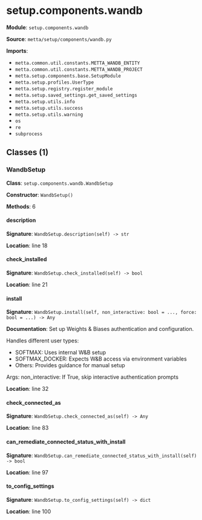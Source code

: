 # setup.components.wandb

**Module**: `setup.components.wandb`

**Source**: `metta/setup/components/wandb.py`

**Imports**:
- `metta.common.util.constants.METTA_WANDB_ENTITY`
- `metta.common.util.constants.METTA_WANDB_PROJECT`
- `metta.setup.components.base.SetupModule`
- `metta.setup.profiles.UserType`
- `metta.setup.registry.register_module`
- `metta.setup.saved_settings.get_saved_settings`
- `metta.setup.utils.info`
- `metta.setup.utils.success`
- `metta.setup.utils.warning`
- `os`
- `re`
- `subprocess`

## Classes (1)

### WandbSetup

**Class**: `setup.components.wandb.WandbSetup`

**Constructor**: `WandbSetup()`

**Methods**: 6

#### description

**Signature**: `WandbSetup.description(self) -> str`

**Location**: line 18

#### check_installed

**Signature**: `WandbSetup.check_installed(self) -> bool`

**Location**: line 21

#### install

**Signature**: `WandbSetup.install(self, non_interactive: bool = ..., force: bool = ...) -> Any`

**Documentation**: Set up Weights & Biases authentication and configuration.

Handles different user types:
- SOFTMAX: Uses internal W&B setup
- SOFTMAX_DOCKER: Expects W&B access via environment variables
- Others: Provides guidance for manual setup

Args:
    non_interactive: If True, skip interactive authentication prompts

**Location**: line 32

#### check_connected_as

**Signature**: `WandbSetup.check_connected_as(self) -> Any`

**Location**: line 83

#### can_remediate_connected_status_with_install

**Signature**: `WandbSetup.can_remediate_connected_status_with_install(self) -> bool`

**Location**: line 97

#### to_config_settings

**Signature**: `WandbSetup.to_config_settings(self) -> dict`

**Location**: line 100


